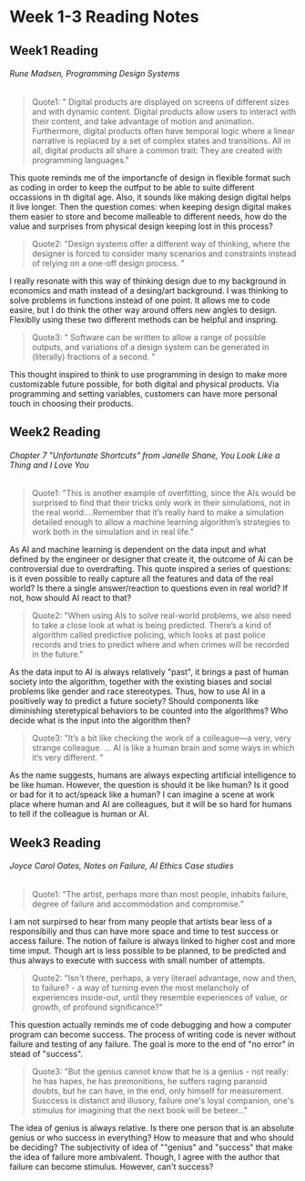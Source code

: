 # Week 1-3 Reading Notes
## Week1 Reading
###### Rune Madsen, Programming Design Systems
> Quote1: " Digital products are displayed on screens of different sizes and with dynamic content. Digital products allow users to interact with their content, and take advantage of motion and animation. Furthermore, digital products often have temporal logic where a linear narrative is replaced by a set of complex states and transitions. All in all, digital products all share a common trait: They are created with programming languages."

This quote reminds me of the importancfe of design in flexible format such as coding in order to keep the outfput to be able to suite different occassions in th digital age. Also, it sounds like making design digital helps it live longer. Then the question comes: when keeping design digital makes them easier to store and become malleable to different needs, how do the value and surprises from physical design keeping lost in this process?

> Quote2: "Design systems offer a different way of thinking, where the designer is forced to consider many scenarios and constraints instead of relying on a one-off design process. "

I really resonate with this way of thinking design due to my background in economics and math instead of a desing/art background. I was thinking to solve problems in functions instead of one point. It allows me to code easire, but I do think the other way around offers new angles to design. Flexiblly using these two different methods can be helpful and inspring.

> Quote3: " Software can be written to allow a range of possible outputs, and variations of a design system can be generated in (literally) fractions of a second. "

This thought inspired to think to use programming in design to make more customizable future possible, for both digital and physical products. Via programming and setting variables, customers can have more personal touch in choosing their products.

## Week2 Reading
###### Chapter 7 "Unfortunate Shortcuts" from Janelle Shane, You Look Like a Thing and I Love You
> Quote1: "This is another example of overfitting, since the AIs would be surprised to find that their tricks only work in their simulations, not in the real world....Remember that it’s really hard to make a simulation detailed enough to allow a machine learning algorithm’s strategies to work both in the simulation and in real life."

As AI and machine learning is dependent on the data input and what defined by the engineer or designer that create it, the outcome of Ai can be controversial due to overdrafting.  This quote inspired a series of questions: is it even possible to really capture all the features and data of the real world? Is there a single answer/reaction to questions even in real world? If not, how should AI react to that?

> Quote2: "When using AIs to solve real-world problems, we also need to take a close look at what is being predicted. There’s a kind of algorithm called predictive policing, which looks at past police records and tries to predict where and when crimes will be recorded in the future."

As the data input to AI is always relatively "past", it brings a past of human society into the algorithm, together with the existing biases and social problems like gender and race stereotypes. Thus, how to use AI in a positively way to predict a future society? Should components like diminishing steretypical behaviors to be counted into the algorithms? Who decide what is the input into the algorithm then?

> Quote3: "It’s a bit like checking the work of a colleague—a very, very strange colleague. ... AI is like a human brain and some ways in which it’s very different. "

As the name suggests, humans are always expecting artificial intelligence to be like human. However, the question is should it be like human? Is it good or bad for it to act/speack like a human? I can imagine a scene at work place where human and AI are colleagues, but it will be so hard for humans to tell if the colleague is human or AI.

## Week3 Reading
###### Joyce Carol Oates, Notes on Failure, AI Ethics Case studies
> Quote1: "The artist, perhaps more than most people, inhabits failure, degree of failure and accommodation and compromise."

I am not surpirsed to hear from many people that artists bear less of a responsibiliy and thus can have more space and time to test success or access failure. The notion of failure is always linked to higher cost and more time imput. Though art is less possible to be planned, to be predicted and thus always to execute with success with small number of attempts.  

> Quote2: "Isn't there, perhaps, a very literael advantage, now and then, to failure? - a way of turning even the most melancholy of experiences inside-out, until they resemble experiences of value, or growth, of profound significance?"

This question actually reminds me of code debugging and how a computer program can become success. The process of writing code is never without failure and testing of any failure. The goal is more to the end of "no error" in stead of "success". 

> Quote3: "But the genius cannot know that he is a genius - not really: he has hapes, he has premonitions, he suffers raging paranoid doubts, but he can have, in the end, only himself for measurement. Susccess is distanct and illusory, failure one's loyal companion, one's stimulus for imagining that the next book will be beteer..."

The idea of genius is always relative. Is there one person that is an absolute genius or who success in everything? How to measure that and who should be deciding? The subjectivity of idea of ""genius" and "success" that make the idea of failure more ambivalent. Though, I agree with the author that failure can become stimulus. However, can't success?


